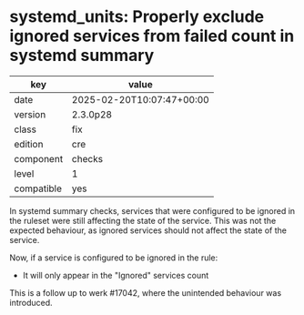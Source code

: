 [//]: # (werk v2)
# systemd_units: Properly exclude ignored services from failed count in systemd summary

key        | value
---------- | ---
date       | 2025-02-20T10:07:47+00:00
version    | 2.3.0p28
class      | fix
edition    | cre
component  | checks
level      | 1
compatible | yes

In systemd summary checks, services that were configured to be ignored in the ruleset were still affecting the state of the service. This was not the expected behaviour, as ignored services should not affect the state of the service.

Now, if a service is configured to be ignored in the rule:
* It will only appear in the "Ignored" services count

This is a follow up to werk #17042, where the unintended behaviour was introduced.

